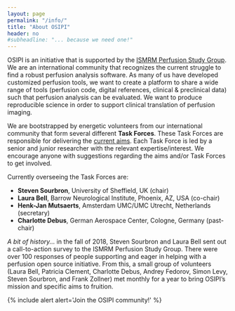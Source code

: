 ```yaml
---
layout: page
permalink: "/info/"
title: "About OSIPI"
header: no
#subheadline: "... because we need one!"
---
```


OSIPI is an initiative that is supported by the [ISMRM Perfusion Study Group](https://www.ismrm.org/study-groups/perfusion-mr/). We are an international community that recognizes the current struggle to find a robust perfusion analysis software. As many of us have developed customized perfusion tools, we want to create a platform to share a wide range of tools (perfusion code, digital references, clinical & preclinical data) such that perfusion analysis can be evaluated. We want to produce reproducible science in order to support clinical translation of perfusion imaging.

We are bootstrapped by energetic volunteers from our international community that form several different **Task Forces**. These Task Forces are responsible for delivering the [current aims](/aims/). Each Task Force is led by a senior and junior researcher with the relevant expertise/interest. We encourage anyone with suggestions regarding the aims and/or Task Forces to get involved.

Currently overseeing the Task Forces are:
* **Steven Sourbron**, University of Sheffield, UK (chair)
* **Laura Bell**, Barrow Neurological Institute, Phoenix, AZ, USA (co-chair)
* **Henk-Jan Mutsaerts**, Amsterdam UMC/UMC Utrecht, Netherlands (secretary)
* **Charlotte Debus**, German Aerospace Center, Cologne, Germany (past-chair)

*A bit of history...* in the fall of 2018, Steven Sourbron and Laura Bell sent out a call-to-action survey to the ISMRM Perfusion Study Group. There were over 100 responses of people supporting and eager in helping with a perfusion open source initiative.  From this, a small group of volunteers (Laura Bell, Patricia Clement, Charlotte Debus, Andrey Fedorov, Simon Levy, Steven Sourbron, and Frank Zollner) met monthly for a year to bring OSIPI’s mission and specific aims to fruition. 

{% include alert alert='Join the OSIPI community!' %}
